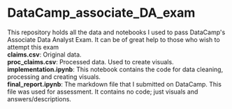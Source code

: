 # DataCamp_associate_DA_exam
This repository holds all the data and notebooks I used to pass DataCamp's Associate Data Analyst Exam. It can be of great help to those who wish to attempt this exam  
**claims.csv**: Original data.   
**proc_claims.csv**: Processed data. Used to create visuals.  
**implementation.ipynb**: This notebook contains the code for data cleaning, processing and creating visuals.  
**final_report.ipynb**: The markdown file that I submitted on DataCamp. This file was used for assessment. It contains no code; just visuals and answers/descriptions. 
